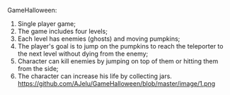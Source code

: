 GameHalloween:

1. Single player game;
2. The game includes four levels;
3. Each level has enemies (ghosts) and moving pumpkins;
4. The player's goal is to jump on the pumpkins to reach the teleporter to the next level without dying from the enemy;
5. Сharacter can kill enemies by jumping on top of them or hitting them from the side;
6. The character can increase his life by collecting jars.
https://github.com/AJelu/GameHalloween/blob/master/image/1.png
